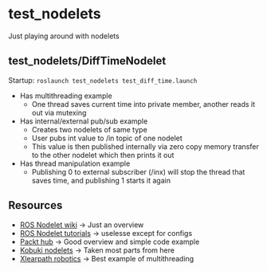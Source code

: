 # test_nodelets
Just playing around with nodelets

## test_nodelets/DiffTimeNodelet

Startup: `roslaunch test_nodelets test_diff_time.launch`

* Has multithreading example
    * One thread saves current time into private member, another reads it out via mutexing
* Has internal/external pub/sub example
    * Creates two nodelets of same type
    * User pubs int value to /in topic of one nodelet
    * This value is then published internally via zero copy memory transfer to the other nodelet which then prints it out
* Has thread manipulation example
    * Publishing 0 to external subscriber (/inx) will stop the thread that saves time, and publishing 1 starts it again

## Resources

* [ROS Nodelet wiki](http://wiki.ros.org/nodelet) -> Just an overview
* [ROS Nodelet tutorials](http://wiki.ros.org/nodelet/Tutorials/Porting%20nodes%20to%20nodelets) -> uselesse except for configs
* [Packt hub](https://hub.packtpub.com/working-pluginlib-nodelets-and-gazebo-plugins/) -> Good overview and simple code example
* [Kobuki nodelets](http://wiki.ros.org/kobuki/Tutorials/Write%20your%20own%20controller%20for%20Kobuki) -> Taken most parts from here
* [Xlearpath robotics](https://www.clearpathrobotics.com/assets/guides/kinetic/ros/Nodelet%20Everything.html) -> Best example of multithreading


